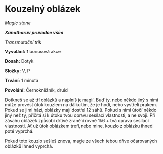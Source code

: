 # Kouzelný oblázek

*Magic stone*

***Xanatharuv pruvodce vším***

 *Transmutační trik* 

**Vyvolání:** 1 bonusová akce

**Dosah:** Dotyk

**Složky:** V, P

**Trvání:** 1 minuta

**Povolání:** Černokněžník, druid

Dotkneš se až tří oblázků a naplníš je magií. Buď ty, nebo někdo jiný s nimi může provést útok kouzlem na dálku tím, že je hodí, nebo vystřelí prakem. Pokud se jimi hází, oblázky mají dostřel 12 sáhů. Pokud s nimi útočí někdo jiný než ty, přičítá si k útoku tvou opravu sesílací vlastnosti, a ne svoji. Při zásahu oblázek způsobí drtivé zranění rovné 1k6 + tvá oprava sesílací vlastnosti. Ať už útok oblázkem trefí, nebo mine, kouzlo z oblázku ihned poté vyprchá.

Pokud toto kouzlo sešleš znova, magie ze všech tebou dříve očarovaných oblázků ihned vyprchá.